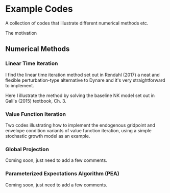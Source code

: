 # Example Codes
A collection of codes that illustrate different numerical methods etc.

The motivation 

## Numerical Methods
### Linear Time Iteration
I find the linear time iteration method set out in Rendahl (2017) a neat and flexible perturbation-type alternative to Dynare and it's very straightforward to implement. 

Here I illustrate the method by solving the baseline NK model set out in Gali's (2015) textbook, Ch. 3.

### Value Function Iteration

Two codes illustrating how to implement the endogenous gridpoint and envelope condition variants of value function iteration, using a simple stochastic growth model as an example.

### Global Projection

Coming soon, just need to add a few comments.

### Parameterized Expectations Algorithm (PEA)

Coming soon, just need to add a few comments.
